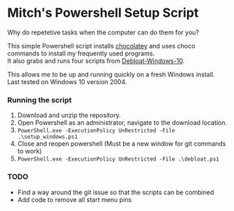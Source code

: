 # Mitch's Powershell Setup Script

Why do repetetive tasks when the computer can do them for you?

This simple Powershell script installs [chocolatey](https://chocolatey.org/) and uses choco commands to install my frequently used programs.  
It also grabs and runs four scripts from [Debloat-Windows-10](https://github.com/W4RH4WK/Debloat-Windows-10).  
  
This allows me to be up and running quickly on a fresh Windows install.  
Last tested on Windows 10 version 2004.

### Running the script

1) Download and unzip the repository.
2) Open Powershell as an administrator, navigate to the download location.
3) `PowerShell.exe -ExecutionPolicy UnRestricted -File .\setup_windows.ps1`
4) Close and reopen powershell (Must be a new window for git commands to work)
5) `PowerShell.exe -ExecutionPolicy UnRestricted -File .\debloat.ps1`

### TODO

* Find a way around the git issue so that the scripts can be combined
* Add code to remove all start menu pins
